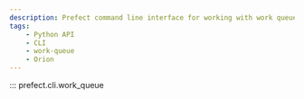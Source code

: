 ```yaml
---
description: Prefect command line interface for working with work queues.
tags:
    - Python API
    - CLI
    - work-queue
    - Orion
---
```


::: prefect.cli.work_queue